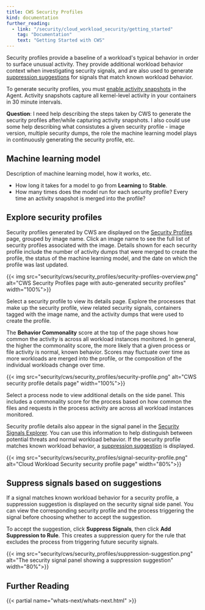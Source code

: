 ```yaml
---
title: CWS Security Profiles
kind: documentation
further_reading:
  - link: "/security/cloud_workload_security/getting_started"
    tag: "Documentation"
    text: "Getting Started with CWS"
---
```


Security profiles provide a baseline of a workload's typical behavior in order to surface unusual activity. They provide additional workload behavior context when investigating security signals, and are also used to generate [suppression suggestions](#suppress-signals-based-on-suggested-actions) for signals that match known workload behavior.

To generate security profiles, you must [enable activity snapshots][4] in the Agent. Activity snapshots capture all kernel-level activity in your containers in 30 minute intervals.

**Question**: I need help describing the steps taken by CWS to generate the security profiles after/while capturing activity snapshots. I also could use some help describing what consistutes a given security profile - image version, multiple security dumps, the role the machine learning model plays in continuously generating the security profile, etc.

## Machine learning model

Description of machine learning model, how it works, etc.

- How long it takes for a model to go from **Learning** to **Stable**.
- How many times does the model run for each security profile? Every time an activity snapshot is merged into the profile?

## Explore security profiles

Security profiles generated by CWS are displayed on the [Security Profiles][2] page, grouped by image name. Click an image name to see the full list of security profiles associated with the image. Details shown for each security profile include the number of activity dumps that were merged to create the profile, the status of the machine learning model, and the date on which the profile was last updated.

{{< img src="security/cws/security_profiles/security-profiles-overview.png" alt="CWS Security Profiles page with auto-generated security profiles" width="100%">}}

Select a security profile to view its details page. Explore the processes that make up the security profile, view related security signals, containers tagged with the image name, and the activity dumps that were used to create the profile.

The **Behavior Commonality** score at the top of the page shows how common the activity is across all workload instances monitored. In general, the higher the commonality score, the more likely that a given process or file activity is normal, known behavior. Scores may fluctuate over time as more workloads are merged into the profile, or the composition of the individual workloads change over time.

{{< img src="security/cws/security_profiles/security-profile.png" alt="CWS security profile details page" width="100%">}}

Select a process node to view additional details on the side panel. This includes a commonality score for the process based on how common the files and requests in the process activity are across all workload instances monitored.

Security profile details also appear in the signal panel in the [Security Signals Explorer][3]. You can use this information to help distinguish between potential threats and normal workload behavior. If the security profile matches known workload behavior, a [suppression suggestion](#suppress-signals-based-on-suggestions) is displayed.

{{< img src="security/cws/security_profiles/signal-security-profile.png" alt="Cloud Workload Security security profile page" width="80%">}}

## Suppress signals based on suggestions

If a signal matches known workload behavior for a security profile, a suppression suggestion is displayed on the security signal side panel. You can view the corresponding security profile and the process triggering the signal before choosing whether to accept the suggestion.

To accept the suggestion, click **Suppress Signals**, then click **Add Suppression to Rule**. This creates a suppression query for the rule that excludes the process from triggering future security signals.

{{< img src="security/cws/security_profiles/suppression-suggestion.png" alt="The security signal panel showing a suppression suggestion" width="80%">}}

## Further Reading

{{< partial name="whats-next/whats-next.html" >}}

[1]: /security/cloud_workload_security/getting_started
[2]: https://app.datadoghq.com/security/workload/profiles
[3]: /security/explorer
[4]: /security/cloud_workload_security/getting_started